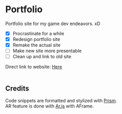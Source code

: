 # Portfolio
Portfolio site for my game dev endeavors. xD<br>

- [x] Procrastinate for a while
- [x] Redesign portfolio site
- [x] Remake the actual site
- [ ] Make new site more presentable
- [ ] Clean up and link to old site

Direct link to website: [Here](https://hagefx-78.github.io/Portfolio/) <br><br>



## Credits
Code snippets are formatted and stylized with [Prism](https://github.com/PrismJS/prism).<br>
AR feature is done with [Ar.js](https://github.com/AR-js-org/AR.js) with AFrame.